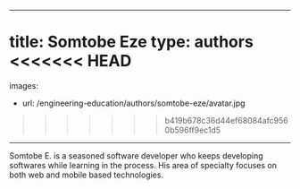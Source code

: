 
---
title: Somtobe Eze
type: authors
<<<<<<< HEAD
=======
images:
  - url: /engineering-education/authors/somtobe-eze/avatar.jpg 
>>>>>>> b419b678c36d44ef68084afc9560b596ff9ec1d5
---
Somtobe E. is a seasoned software developer who keeps developing softwares while learning in the process. His area of specialty focuses on both web and mobile based technologies.
